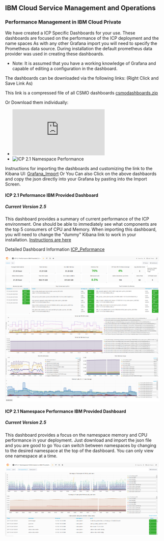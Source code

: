 ## IBM Cloud Service Management and Operations
### Performance Management in IBM Cloud Private
We have created a ICP Specific Dashboards for your use. These dashboards are focused on the performance of the ICP deployment and the name spaces
As with any other Grafana import you will need to specify the Prometheus data source. During installation the default prometheus data provider was used in creating these dashboards.

* Note: It is assumed that you have a working knowledge of Grafana and capable of editing a configuration in the dashboard.

The dashboards can be downloaded via the following links: (Right Click and Save Link As)

This link is a compressed file of all CSMO dashboards [csmodashboards.zip](https://github.com/ibm-cloud-architecture/CSMO-ICP/blob/master/grafana/csmodashboards/csmodashboards.zip)  

Or Download them individually: 

+ ![ICP 2.1 Performance Dashboard](https://github.com/ibm-cloud-architecture/CSMO-ICP/blob/master/grafana/csmodashboards/ICP%2.1.0.1%Performance%IBM%Provided%2.5-1522946498049.json)
+ ![ICP 2.1 Namespace Performance](`https://github.com/ibm-cloud-architecture/CSMO-ICP/blob/master/grafana/csmodashboards/ICP%2.1.0.1%Namespaces%Performance%2.5%IBM%Provided-1522946328109.json`)

Instructions for importing the dashboards and customizing the link to the Kibana UI: [Grafana_Import](blob/master/grafanaGrafana_Import.md)
Or 
You Can also Click on the above dashbaords and copy the json directly into your Grafana by pasting into the Import Screen. 

#### ICP 2.1 Peformance IBM Provided Dashboard
##### Current Version 2.5
This dashboard provides a summary of current performance of the ICP environment. One should be able to immediately see what components are the top 5 consumers of CPU and Memory.  When importing this dashboard, you will need to change the "dummy" Kibana link to work in your installation. [Instructions are here](https://github.com/ibm-cloud-architecture/CSMO-ICP/blob/master/grafana/Edit_Kibana_Link.md)

Detailed Dashboard Information [ICP_Peformance](ICP_Performance_Dashboard_Detail.md)

![ICPPerformance](images/ICPperf1.png)

####  ICP 2.1 Namespace Performance IBM Provided Dashboard
##### Current Version 2.5
This dashboard provides a focus on the namespace memory and CPU performance in your deployment. Just download and import the json file and you are good to go
You can switch between namespaces by changing to the desired namespace at the top of the dashboard. You can only view one namespace at a time.

![ICPnamespacePerformance](images/ICPnamspperf1.png)
